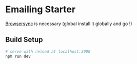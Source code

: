 # Emailing Starter
[Browsersync](https://browsersync.io/) is necessary (global install it globally and go !)

## Build Setup

``` bash
# serve with reload at localhost:3000
npm run dev
```